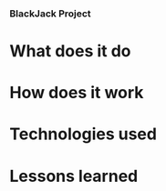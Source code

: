 ### BlackJack Project

# What does it do

# How does it work

# Technologies used

# Lessons learned

